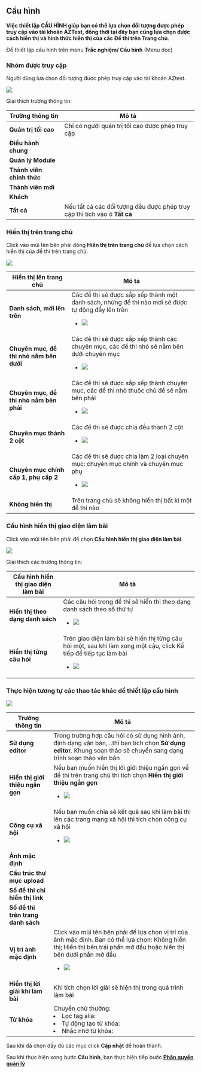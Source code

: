 ## Cấu hình

**Việc thiết lập CẤU HÌNH giúp bạn có thể lựa chọn đối tượng được phép truy cập vào tài khoản AZTest, đồng thời tại đây bạn cũng lựa chọn được cách hiển thị và hình thức hiển thị của các Đề thi trên Trang chủ**.

Để thiết lập cấu hình trên menu **Trắc nghiệm/ Cấu hình** (Menu dọc)

### Nhóm được truy cập
 
Người dùng lựa chọn đối tượng được phép truy cập vào tài khoản AZtest.

![](./images/test/cau-hinh-1.png)

Giải thích trường thông tin: 

| **Trường thông tin** | **Mô tả** |
| -------------------- | --------- |
| **Quản trị tối cao** | Chỉ có người quản trị tối cao được phép truy cập |
| **Điều hành chung** |  |
| **Quản lý Module** |  |
| **Thành viên chính thức** |  |
| **Thành viên mới** |  |
| **Khách** |  |
| **Tất cả** | Nếu tất cả các đối tượng đều được phép truy cập thì tích vào ô **Tất cả** |

### Hiển thị trên trang chủ

Click vào mũi tên bên phải dòng **Hiển thị trên trang chủ** để lựa chọn cách hiển thị của đề thi trên trang chủ. 

![](./images/test/cau-hinh-16.png)

| **Hiển thị lên trang chủ** | **Mô tả** |
| ---------------------------| --------- |
| **Danh sách, mới lên trên** | Các đề thi sẽ được sắp xếp thành một danh sách, những đề thi nào mới sẽ được tự động đẩy lên trên<ul><li>![](./images/test/cau-hinh-3.png) |
| **Chuyên mục, đề thi nhỏ nằm bên dưới** | Các đề thi sẽ được sắp xếp thành các chuyên mục, các đề thi nhỏ sẽ nằm bên dưới chuyên mục<ul><li>![](./images/test/cau-hinh-4.png) |
| **Chuyên mục, đề thi nhỏ nằm bên phải** | Các đề thi sẽ được sắp xếp thành chuyên mục, các đề thi nhỏ thuộc chủ đề sẽ nằm bên phải<ul><li>![](./images/test/cau-hinh-5.png) |
| **Chuyên mục thành 2 cột** | Các đề thi sẽ được chia đều thành 2 cột<ul><li>![](./images/test/cau-hinh-6.png) | 
| **Chuyên mục chính cấp 1, phụ cấp 2** | Các đề thi sẽ được chia làm 2 loại chuyên mục: chuyên mục chính và chuyên mục phụ<ul><li>![](./images/test/cau-hinh-7.png) |
| **Không hiển thị** | Trên trang chủ sẽ không hiển thị bất kì một đề thi nào |

### Cấu hình hiển thị giao diện làm bài

Click vào mũi tên bên phải để chọn **Cấu hình hiển thị giao diện làm bài**. 

![](./images/test/cau-hinh-17.png)

Giải thích các trường thông tin: 

| **Cấu hình hiển thị giao diện làm bài** | **Mô tả** | 
| --------------------------------------- | --------- | 
| **Hiển thị theo dạng danh sách** |  Các câu hỏi trong đề thi sẽ hiển thị theo dạng danh sách theo số thứ tự<ul><li>![](./images/test/cau-hinh-9.png) | 
| **Hiển thị từng câu hỏi** | Trên giao diện làm bài sẽ hiển thị từng câu hỏi một, sau khi làm xong một cậu, click Kế tiếp để tiếp tục làm bài<ul><li>![](./images/test/cau-hinh-10.png) | 

### Thực hiện tương tự các thao tác khác dể thiết lập cấu hình 

![](./images/test/cau-hinh-11.png)

| **Trường thông tin** | **Mô tả** | 
| -------------------- | --------- | 
| **Sử dụng editor** | Trong trường hợp câu hỏi có sử dụng hình ảnh, định dạng văn bản,...thì bạn tích chọn **Sử dụng editor**. Khung soạn thảo sẽ chuyển sang dạng trình soạn thảo văn bản |
| **Hiển thị giới thiệu ngắn gọn** | Nếu bạn muốn hiển thị lời giới thiệu ngắn gọn về đề thi trên trang chủ thì tích chọn **Hiển thị giới thiệu ngắn gọn**<ul><li>![](./images/test/cau-hinh-12.png) |
| **Công cụ xã hội** | Nếu bạn muốn chia sẻ kết quả sau khi làm bài thi lên các trang mạng xã hội thì tích chọn công cụ xã hội<ul><li>![](./images/test/cau-hinh-13.png) | 
| **Ảnh mặc định** |  | 
| **Cấu trúc thư mục upload** |  |
| **Số đề thi chỉ hiển thị link** |  |
| **Số đề thi trên trang danh sách** |  |
| **Vị trí ảnh mặc định** | Click vào mũi tên bên phải để lựa chọn vị trí của ảnh mặc định. Bạn có thể lựa chọn: Không hiển thị; Hiển thị bên trái phần mở đầu hoặc hiển thị bên dưới phần mở đầu<ul><li>![](./images/test/cau-hinh-18.png) |
|**Hiển thị lời giải khi làm bài** |  Khi tích chọn lời giải sẽ hiện thị trong quá trình làm bài |
| **Từ khóa**| Chuyển chữ thường:<li>Lọc tag alia:<li>Tự động tạo từ khóa:<li>Nhắc nhở từ khóa: |
 
Sau khi đã chọn đầy đủ các mục click **Cập nhật** để hoàn thành. 

Sau khi thực hiện xong bước **Cấu hình**, bạn thực hiện tiếp bước   [**Phân quyền quản lý**](/phan-quyen-quan-ly/)